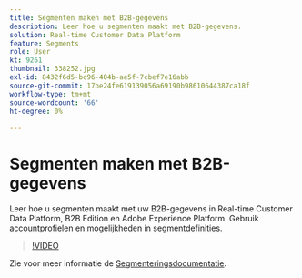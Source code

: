 ```yaml
---
title: Segmenten maken met B2B-gegevens
description: Leer hoe u segmenten maakt met B2B-gegevens.
solution: Real-time Customer Data Platform
feature: Segments
role: User
kt: 9261
thumbnail: 338252.jpg
exl-id: 8432f6d5-bc96-404b-ae5f-7cbef7e16abb
source-git-commit: 17be24fe619139056a69190b98610644387ca18f
workflow-type: tm+mt
source-wordcount: '66'
ht-degree: 0%

---
```


# Segmenten maken met B2B-gegevens

Leer hoe u segmenten maakt met uw B2B-gegevens in Real-time Customer Data Platform, B2B Edition en Adobe Experience Platform. Gebruik accountprofielen en mogelijkheden in segmentdefinities.

>[!VIDEO](https://video.tv.adobe.com/v/338252?quality=12&learn=on)

Zie voor meer informatie de [Segmenteringsdocumentatie](https://experienceleague.adobe.com/docs/experience-platform/rtcdp/profile/profile-browse.html).
